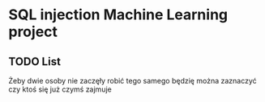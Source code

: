 # SQL injection Machine Learning project

## TODO List

Żeby dwie osoby nie zaczęły robić tego samego będzię można zaznaczyć czy ktoś się już czymś zajmuje
